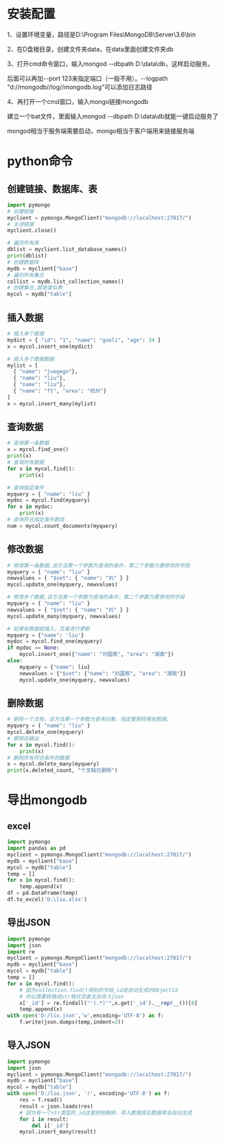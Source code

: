 # 安装配置

1、设置环境变量，路径是D:\Program Files\MongoDB\Server\3.6\bin

2、在D盘根目录，创建文件夹data，在data里面创建文件夹db

3、打开cmd命令窗口，输入mongod --dbpath D:\data\db，这样启动服务。

后面可以再加--port 123来指定端口（一般不用）。--logpath "d://mongodb//log//mongodb.log"可以添加日志路径

4、再打开一个cmd窗口，输入mongo链接mongodb

建立一个bat文件，里面输入mongod --dbpath D:\data\db就能一键启动服务了

mongod相当于服务端需要启动，mongo相当于客户端用来链接服务端

# python命令

## 创建链接、数据库、表

```python
import pymongo
# 创建链接
myclient = pymongo.MongoClient("mongodb://localhost:27017/")
# 关闭链接
myclient.close()
```

```python
# 遍历所有库
dblist = myclient.list_database_names()
print(dblist)
# 创建数据库
mydb = myclient["base"]
# 遍历所有集合
collist = mydb.list_collection_names()
# 创建集合,就是类似表
mycol = mydb["table"]
```

## 插入数据

```python
# 插入单个数据
mydict = { "id": "1", "name": "guoli", "age": 34 }
x = mycol.insert_one(mydict) 

# 插入多个数据数据
mylist = [
  { "name": "juegegn"},
  { "name": "liu"},
  { "name": "liu"},
  { "name": "ft", "area": "杭州"}
]
x = mycol.insert_many(mylist)
```

## 查询数据

```python
# 查询第一条数据
x = mycol.find_one()
print(x)
# 查询所有数据
for x in mycol.find():
    print(x)

# 查询指定条件
myquery = { "name": "liu" }
mydoc = mycol.find(myquery)
for x in mydoc:
    print(x)
# 查询符合指定条件数目
num = mycol.count_documents(myquery)
```

## 修改数据

```python
# 修改第一条数据,该方法第一个参数为查询的条件，第二个参数为要修改的字段
myquery = { "name": "liu" }
newvalues = { "$set": { "name": "刘" } }
mycol.update_one(myquery, newvalues)

# 修改多个数据,该方法第一个参数为查询的条件，第二个参数为要修改的字段
myquery = { "name": "liu" }
newvalues = { "$set": { "name": "刘" } }
mycol.update_many(myquery, newvalues)

# 如果有数据就插入，否者进行更新
myquery = {"name": 'liu'}
mydoc = mycol.find_one(myquery)
if mydoc == None:
    mycol.insert_one({"name": "刘国燕", "area": "湖南"})
else:
    myquery = {"name": liu}
    newvalues = {"$set": {"name": "刘国燕", "area": "湖南"}}
    mycol.update_one(myquery, newvalues)
```

## 删除数据

```python
# 删除一个文档，该方法第一个参数为查询对象，指定要删除哪些数据。
myquery = { "name": "liu" }
mycol.delete_one(myquery)
# 删除后输出
for x in mycol.find():
    print(x)
# 删除所有符合条件的数据
x = mycol.delete_many(myquery)
print(x.deleted_count, "个文档已删除")
```



# 导出mongodb

## excel

```python
import pymongo
import pandas as pd
myclient = pymongo.MongoClient("mongodb://localhost:27017/")
mydb = myclient["base"]
mycol = mydb["table"]
temp = []
for x in mycol.find():
    temp.append(x)
df = pd.DataFrame(temp)
df.to_excel('D:\liu.xlsx')
```

## 导出JSON

```python
import pymongo
import json
import re
myclient = pymongo.MongoClient("mongodb://localhost:27017/")
mydb = myclient["base"]
mycol = mydb["table"]
temp = []
for x in mycol.find():
    # 因为collection.find()得到的字段_id是自动生成的ObjectId
    # 所以需要转换成str格式否者无法存入json
    x['_id'] = re.findall("'(.*)'",x.get('_id').__repr__())[0]
    temp.append(x)
with open('D:/liu.json','w',encoding='UTF-8') as f:
  	f.write(json.dumps(temp,indent=2))
```

## 导入JSON

```python
import pymongo
import json
myclient = pymongo.MongoClient("mongodb://localhost:27017/")
mydb = myclient["base"]
mycol = mydb["table"]
with open('D:/liu.json', 'r', encoding='UTF-8') as f:
    res = f.read()
    result = json.loads(res)
    # 因为有一个str类型的_id这里把他删掉，导入数据库后数据库会自动生成
    for i in result:
        del i['_id']
    mycol.insert_many(result)
```


